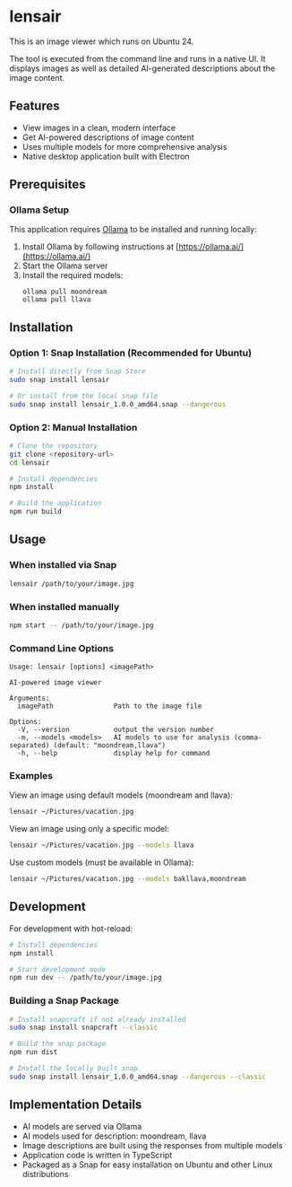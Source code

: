 # lensair

This is an image viewer which runs on Ubuntu 24.

The tool is executed from the command line and runs in a native UI. It displays images as well as detailed AI-generated descriptions about the image content.

## Features

- View images in a clean, modern interface
- Get AI-powered descriptions of image content
- Uses multiple models for more comprehensive analysis
- Native desktop application built with Electron

## Prerequisites

### Ollama Setup

This application requires [Ollama](https://ollama.ai/) to be installed and running locally:

1. Install Ollama by following instructions at [https://ollama.ai/](https://ollama.ai/)
2. Start the Ollama server
3. Install the required models:
   ```
   ollama pull moondream
   ollama pull llava
   ```

## Installation

### Option 1: Snap Installation (Recommended for Ubuntu)

```bash
# Install directly from Snap Store
sudo snap install lensair

# Or install from the local snap file
sudo snap install lensair_1.0.0_amd64.snap --dangerous
```

### Option 2: Manual Installation

```bash
# Clone the repository
git clone <repository-url>
cd lensair

# Install dependencies
npm install

# Build the application
npm run build
```

## Usage

### When installed via Snap

```bash
lensair /path/to/your/image.jpg
```

### When installed manually

```bash
npm start -- /path/to/your/image.jpg
```

### Command Line Options

```
Usage: lensair [options] <imagePath>

AI-powered image viewer

Arguments:
  imagePath               Path to the image file

Options:
  -V, --version           output the version number
  -m, --models <models>   AI models to use for analysis (comma-separated) (default: "moondream,llava")
  -h, --help              display help for command
```

### Examples

View an image using default models (moondream and llava):
```bash
lensair ~/Pictures/vacation.jpg
```

View an image using only a specific model:
```bash
lensair ~/Pictures/vacation.jpg --models llava
```

Use custom models (must be available in Ollama):
```bash
lensair ~/Pictures/vacation.jpg --models bakllava,moondream
```

## Development

For development with hot-reload:
```bash
# Install dependencies
npm install

# Start development mode
npm run dev -- /path/to/your/image.jpg
```

### Building a Snap Package

```bash
# Install snapcraft if not already installed
sudo snap install snapcraft --classic

# Build the snap package
npm run dist

# Install the locally built snap
sudo snap install lensair_1.0.0_amd64.snap --dangerous --classic
```

## Implementation Details

- AI models are served via Ollama
- AI models used for description: moondream, llava
- Image descriptions are built using the responses from multiple models
- Application code is written in TypeScript
- Packaged as a Snap for easy installation on Ubuntu and other Linux distributions
